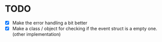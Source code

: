 # TODO

- [x] Make the error handling a bit better
- [x] Make a class / object for checking if the event struct is a empty one. (other implementation)
